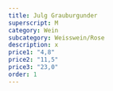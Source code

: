 ```yaml
---
title: Julg Grauburgunder
superscript: M
category: Wein
subcategory: Weisswein/Rose
description: x
price1: "4,8"
price2: "11,5"
price3: "23,0"
order: 1
---
```

